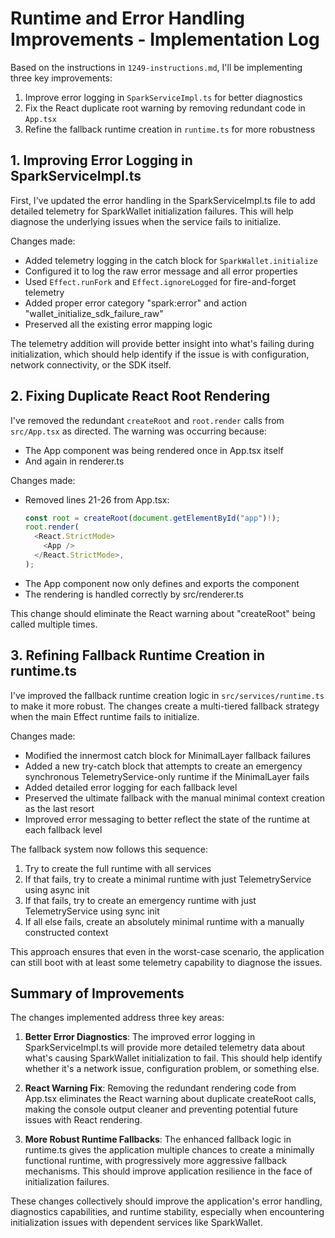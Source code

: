 # Runtime and Error Handling Improvements - Implementation Log

Based on the instructions in `1249-instructions.md`, I'll be implementing three key improvements:

1. Improve error logging in `SparkServiceImpl.ts` for better diagnostics 
2. Fix the React duplicate root warning by removing redundant code in `App.tsx`
3. Refine the fallback runtime creation in `runtime.ts` for more robustness

## 1. Improving Error Logging in SparkServiceImpl.ts

First, I've updated the error handling in the SparkServiceImpl.ts file to add detailed telemetry for SparkWallet initialization failures. This will help diagnose the underlying issues when the service fails to initialize.

Changes made:
- Added telemetry logging in the catch block for `SparkWallet.initialize`
- Configured it to log the raw error message and all error properties
- Used `Effect.runFork` and `Effect.ignoreLogged` for fire-and-forget telemetry
- Added proper error category "spark:error" and action "wallet_initialize_sdk_failure_raw"
- Preserved all the existing error mapping logic

The telemetry addition will provide better insight into what's failing during initialization, which should help identify if the issue is with configuration, network connectivity, or the SDK itself.

## 2. Fixing Duplicate React Root Rendering

I've removed the redundant `createRoot` and `root.render` calls from `src/App.tsx` as directed. The warning was occurring because:

- The App component was being rendered once in App.tsx itself
- And again in renderer.ts 

Changes made:
- Removed lines 21-26 from App.tsx:
  ```typescript
  const root = createRoot(document.getElementById("app")!);
  root.render(
    <React.StrictMode>
      <App />
    </React.StrictMode>,
  );
  ```
- The App component now only defines and exports the component
- The rendering is handled correctly by src/renderer.ts

This change should eliminate the React warning about "createRoot" being called multiple times.

## 3. Refining Fallback Runtime Creation in runtime.ts

I've improved the fallback runtime creation logic in `src/services/runtime.ts` to make it more robust. The changes create a multi-tiered fallback strategy when the main Effect runtime fails to initialize.

Changes made:
- Modified the innermost catch block for MinimalLayer fallback failures
- Added a new try-catch block that attempts to create an emergency synchronous TelemetryService-only runtime if the MinimalLayer fails
- Added detailed error logging for each fallback level
- Preserved the ultimate fallback with the manual minimal context creation as the last resort
- Improved error messaging to better reflect the state of the runtime at each fallback level

The fallback system now follows this sequence:
1. Try to create the full runtime with all services
2. If that fails, try to create a minimal runtime with just TelemetryService using async init
3. If that fails, try to create an emergency runtime with just TelemetryService using sync init
4. If all else fails, create an absolutely minimal runtime with a manually constructed context

This approach ensures that even in the worst-case scenario, the application can still boot with at least some telemetry capability to diagnose the issues.

## Summary of Improvements

The changes implemented address three key areas:

1. **Better Error Diagnostics**: The improved error logging in SparkServiceImpl.ts will provide more detailed telemetry data about what's causing SparkWallet initialization to fail. This should help identify whether it's a network issue, configuration problem, or something else.

2. **React Warning Fix**: Removing the redundant rendering code from App.tsx eliminates the React warning about duplicate createRoot calls, making the console output cleaner and preventing potential future issues with React rendering.

3. **More Robust Runtime Fallbacks**: The enhanced fallback logic in runtime.ts gives the application multiple chances to create a minimally functional runtime, with progressively more aggressive fallback mechanisms. This should improve application resilience in the face of initialization failures.

These changes collectively should improve the application's error handling, diagnostics capabilities, and runtime stability, especially when encountering initialization issues with dependent services like SparkWallet.